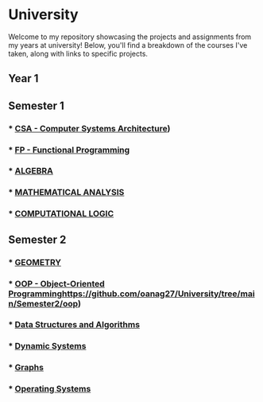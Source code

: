 # University

Welcome to my repository showcasing the projects and assignments from my years at university! Below, you'll find a breakdown of the courses I've taken, along with links to specific projects.

## Year 1
## Semester 1

### * [CSA - Computer Systems Architecture](https://github.com/oanag27/University/tree/main/Semester1/Computational%20Systems%20Architecture))


### * [FP - Functional Programming](https://github.com/oanag27/University/tree/main/Semester1/Fundamentals%20of%20programming)


### * [ALGEBRA](https://github.com/oanag27/University/tree/main/Semester1/Algebra)


### * [MATHEMATICAL ANALYSIS](https://github.com/oanag27/University/tree/main/Semester1/Mathematical%20analysis)


### * [COMPUTATIONAL LOGIC](https://github.com/oanag27/University/tree/main/Semester1/Computational%20logic)


## Semester 2

### * [GEOMETRY](https://github.com/oanag27/University/tree/main/Semester2/geometry)


### * [OOP - Object-Oriented Programming](https://github.com/oanag27/University/tree/main/Semester2/oop)https://github.com/oanag27/University/tree/main/Semester2/oop)


### * [Data Structures and Algorithms](https://github.com/oanag27/University/tree/main/Semester2/data%20structures%20and%20algorithms)


### * [Dynamic Systems](https://github.com/oanag27/University/tree/main/Semester2/dynamic%20systems)


### * [Graphs](https://github.com/oanag27/University/tree/main/Semester2/graphs)


### * [Operating Systems](https://github.com/oanag27/University/tree/main/Semester2/operating%20systems)


  
    
